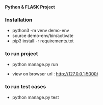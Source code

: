 #### Python & FLASK Project


### Installation
- python3 -m venv demo-env
- source demo-env/bin/activate
- pip3 install -r requirements.txt

### to run project
- python manage.py run

- view on browser url : http://127.0.0.1:5000/
    
### to run test cases
- python manage.py test


